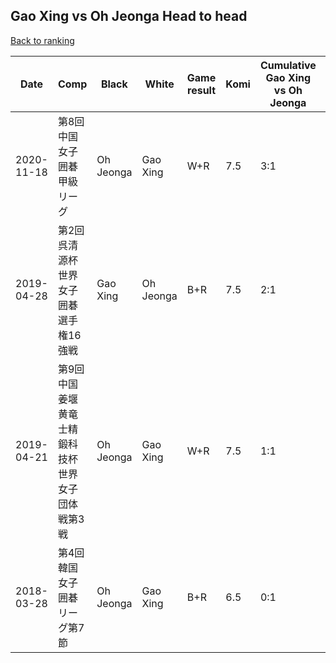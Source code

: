 ## Gao Xing vs Oh Jeonga Head to head

[Back to ranking](../../index.md)




| **Date** | **Comp** | **Black** | **White** | **Game result** | **Komi** | **Cumulative Gao Xing vs Oh Jeonga** | **Gao Xing streak** | **Oh Jeonga streak** | 
| --- | --- | --- | --- | --- | --- | --- | --- | --- |
| 2020-11-18 | 第8回中国女子囲碁甲級リーグ | Oh Jeonga | Gao Xing | W+R | 7.5 | 3:1 | 3 | 0 | 
| 2019-04-28 | 第2回呉清源杯世界女子囲碁選手権16強戦 | Gao Xing | Oh Jeonga | B+R | 7.5 | 2:1 | 2 | 0 | 
| 2019-04-21 | 第9回中国姜堰黄竜士精鍛科技杯世界女子団体戦第3戦 | Oh Jeonga | Gao Xing | W+R | 7.5 | 1:1 | 1 | 0 | 
| 2018-03-28 | 第4回韓国女子囲碁リーグ第7節 | Oh Jeonga | Gao Xing | B+R | 6.5 | 0:1 | 0 | 1 |




